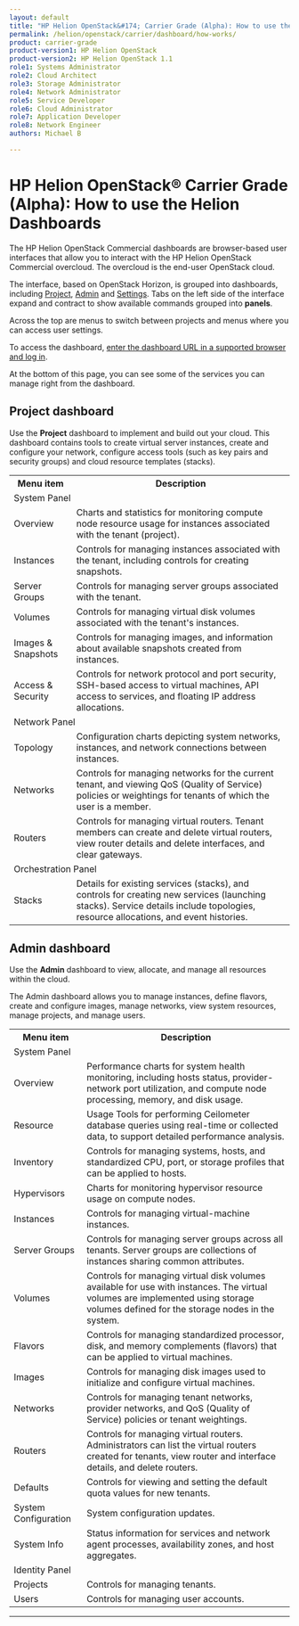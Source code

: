 ```yaml
---
layout: default
title: "HP Helion OpenStack&#174; Carrier Grade (Alpha): How to use the Helion Dashboards"
permalink: /helion/openstack/carrier/dashboard/how-works/
product: carrier-grade
product-version1: HP Helion OpenStack
product-version2: HP Helion OpenStack 1.1
role1: Systems Administrator 
role2: Cloud Architect 
role3: Storage Administrator 
role4: Network Administrator 
role5: Service Developer 
role6: Cloud Administrator 
role7: Application Developer 
role8: Network Engineer 
authors: Michael B

---
```

<!--UNDER REVISION-->



<script> 

function PageRefresh { 
onLoad="window.refresh"
}

PageRefresh();

</script>


<!-- Hide until use cases are official <p style="font-size: small;"> <a href="/helion/openstack/carrier/dashboard/admin/">&#9664; PREV</a> | <a href="/helion/openstack/1.1/manage/">&#9650; UP</a> | <a href="/helion/openstack/carrier/dashboard/users/">NEXT &#9654;</a> </p> -->

# HP Helion OpenStack&#174; Carrier Grade (Alpha): How to use the Helion Dashboards

The HP Helion OpenStack Commercial dashboards are browser-based user interfaces that allow you to interact with the HP Helion OpenStack Commercial overcloud. The overcloud is the end-user OpenStack cloud.  

The interface, based on OpenStack Horizon, is grouped into dashboards, including [Project](#DashProject), [Admin](#DashAdmin) and [Settings](#DashSettings). Tabs on the left side of the interface expand and contract to show available commands grouped into **panels**. 

<!-- Need new
<img src="media/HorizonCommunity.png" alt="" width="600" />
-->

Across the top are menus to switch between projects and menus where you can access user settings.

<!--
How you interact with your network environment depends upon your user type, either an [administrative user (admin)](/helion/openstack/carrier/dashboard/admin/) or a [non-administrative user (user)](/helion/openstack/carrier/dashboard/users/).
-->
To access the dashboard, [enter the dashboard URL in a supported browser and log in](/helion/openstack/carrier/dashboard/login/). 

At the bottom of this page, you can see some of the services you can manage right from the dashboard.

## Project dashboard<a name="DashProject"></a>

Use the **Project** dashboard to implement and build out your cloud. This dashboard contains tools to create virtual server instances, create and configure your network, configure access tools (such as key pairs and security groups) and cloud resource templates (stacks).

<table>
<tr><th>Menu item</th><th>Description</th></tr>
<tr>
<td colspan="2">System Panel</td></tr>
<td>Overview</td><td>Charts and statistics for monitoring compute node resource usage for instances associated with the tenant (project).</td></tr>
<tr>
<td>
Instances</td><td>Controls for managing instances associated with the tenant, including controls for creating snapshots.
</td></tr>
<tr>
<td>Server Groups</td><td>Controls for managing server groups associated with the tenant. 
</td></tr>
<tr>
<td>Volumes</td><td>Controls for managing virtual disk volumes associated with the tenant's instances.
</td></tr>
<tr>
<td>Images & Snapshots</td><td>Controls for managing images, and information about available snapshots created from instances.</td></tr>
<tr>
<td>Access & Security</td><td>Controls for network protocol and port security, SSH-based access to virtual machines, API access to services, and floating IP address
allocations.
</td></tr>
<tr>
<td colspan="2">Network Panel</td></tr>
<tr><td>Topology</td><td>Configuration charts depicting system networks, instances, and network connections between instances.
</td></tr>
<tr>
<td>Networks</td><td>Controls for managing networks for the current tenant, and viewing QoS (Quality of Service) policies or weightings for tenants of which the user is a member.
</td></tr>
<tr>
<td>Routers</td><td>Controls for managing virtual routers. Tenant members can create and delete virtual routers, view router details and delete interfaces, and clear gateways.
</tr></td>
<tr><td colspan="2">Orchestration Panel</td>
</td></tr>
<tr><td>
Stacks</td><td>Details for existing services (stacks), and controls for creating new services (launching stacks). Service details include topologies, resource allocations, and event histories.
</table>

## Admin dashboard<a name="DashAdmin"></a>

Use the **Admin** dashboard to view, allocate, and manage all resources within the cloud.

The Admin dashboard allows you to manage instances, define flavors, create and configure images, manage networks, view system resources, manage projects, and manage users.

<table>
<tr><th>Menu item</th><th>Description</th></tr>
<tr>
<td colspan="2">System Panel</td></tr>
<tr><td>Overview</td><td>Performance charts for system health monitoring, including hosts status, provider-network port utilization, and compute node processing, memory, and disk usage.
</td></tr>
<tr>
<td>Resource</td><td>Usage Tools for performing Ceilometer database queries using real-time or collected data, to support detailed performance analysis.
</td></tr>
<tr>
<td>Inventory</td><td>Controls for managing systems, hosts, and standardized CPU, port, or storage profiles that can be applied to hosts.
</td></tr>
<tr>
<td>Hypervisors</td><td>Charts for monitoring hypervisor resource usage on compute nodes.
</td></tr>
<tr>
<td>Instances</td><td>Controls for managing virtual-machine instances. 
</td></tr>
<tr>
<td>Server Groups</td><td>Controls for managing server groups across all tenants. Server groups are collections of instances sharing common attributes.
</td></tr>
<tr>
<td>Volumes</td><td>Controls for managing virtual disk volumes available for use with instances. The virtual volumes are implemented using storage volumes defined for the storage nodes in the system.
</td></tr>
<tr>
<td>Flavors</td><td>Controls for managing standardized processor, disk, and memory complements (flavors) that can be applied to virtual machines.
</td></tr>
<tr>
<td>Images</td><td>Controls for managing disk images used to initialize and configure virtual machines.
</td></tr>
<tr>
<td>Networks</td><td>Controls for managing tenant networks, provider networks, and QoS (Quality of Service) policies or tenant weightings.
</td></tr>
<tr>
<td>Routers</td><td>Controls for managing virtual routers. Administrators can list the virtual routers created for tenants, view router and interface details, and delete routers.
</td></tr>
<tr>
<td>Defaults</td><td>Controls for viewing and setting the default quota values for new tenants.
</td></tr>
<tr>
<td>System Configuration</td><td>System configuration updates.
</td></tr>
<tr>
<td>System Info</td><td>Status information for services and network agent processes, availability zones, and host aggregates.
</td></tr>
<tr><td colspan="2">Identity Panel
</td></tr>
<tr>
<td>Projects</td><td>Controls for managing tenants.
</td></tr>
<tr>
<td>Users</td><td>Controls for managing user accounts.
</td></tr>
</table>


<!--
## Settings dashboard<a name="DashSettings"></a>

Use the **Settings** dashboard to change your display language and settings, your time zone, and your password.
 
Click **Settings** in the user menu to display the Settings dashboard. 

For a look at the dashboard options, see [Horizon Overview](/helion/openstack/1.1/services/horizon/overview/)

 <a href="#top" style="padding:14px 0px 14px 0px; text-decoration: none;"> Return to Top &#8593; </a>
-->


----
